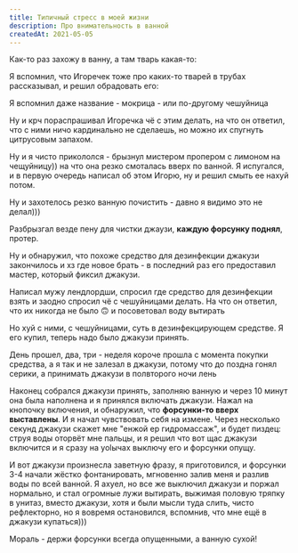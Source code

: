 ```yaml
---
title: Типичный стресс в моей жизни
description: Про внимательность в ванной
createdAt: 2021-05-05
---
```


Как-то раз захожу в ванну, а там тварь какая-то:

<new-img-row>
  <img-slide src="/images/cool-story/stress/insect-1.jpg" alt="Чешуйница обыкновенная" ></img-slide>
</new-img-row>

Я вспомнил, что Игоречек тоже про каких-то тварей в трубах рассказывал, и решил обрадовать его:

<new-img-row>
  <img-slide src="/images/cool-story/stress/insect-2.jpg" alt="Мерзкая хуйня, да" ></img-slide>
</new-img-row>

Я вспомнил даже название - мокрица - или по-другому чешуйница



Ну и крч пораспрашивал Игоречка чё с этим делать, на что он ответил, что с ними ничо кардинально не сделаешь, но можно
их спугнуть цитрусовым запахом.

Ну и я чисто прикололся - брызнул мистером пропером с лимоном на чещуйницу)) на что она резко смоталась вверх по ванной.
Я испугался, и в первую очередь написал об этом Игорю, ну и решил смыть ее нахуй потом.

Ну и захотелось резко ванную почистить - давно я видимо это не делал)))

Разбрызгал везде пену для чистки джаузи, **каждую форсунку поднял**, протер.

Ну и обнаружил, что похоже средство для дезинфекции джакузи закончилось и хз где новое брать - в последний раз его
предоставил мастер, который фиксил джакузи.

Написал мужу лендлордши, спросил где средство для дезинфекции взять и заодно спросил чё с чешуйницами делать. На что он
ответил, что их никогда не было 🙃 и посоветовал воду вытирать

Но хуй с ними, с чешуйницами, суть в дезинфекцирующем средстве. Я его купил, теперь надо было джакузи принять.

День прошел, два, три - неделя короче прошла с момента покупки средства, а я так и не залезал в джакузи, потому что до
поздна гонял серики, а принимать джакузи в полвторого ночи лень

Наконец собрался джакузи принять, заполняю ванную и через 10 минут она была наполнена и я принялся включать джакузи.
Нажал на кнопочку включения, и обнаружил, что **форсунки-то вверх выставлены**. И я начал чувствовать себя на измене.
Через несколько секунд джакузи скажет мне "енжой ер гидромассаж", и будет пиздец: струя воды оторвёт мне пальцы, и я
решил что вот щас джакузи включится и я сразу на yolычах выключу его и форсунки опущу.

И вот джакузи произнесла заветную фразу, я приготовился, и форсунки 3-4 начали жёстко фонтанировать, мгновенно залив
меня и разлив воды по всей ванной. Я ахуел, но все же выключил джакузи и поржал нормально, и стал огромные лужи
вытирать, выжимая половую тряпку в унитаз, вместо джакузи, хотя и были мысли туда слить, чисто рефлекторно, но я вовремя
остановился, вспомнив, что мне ещё в джакузи купаться)))

Мораль - держи форсунки всегда опущенными, а ванную сухой!


